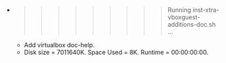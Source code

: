 * >>>>>>>>> Running inst-xtra-vboxguest-additions-doc.sh ...
  * Add virtualbox doc-help.
  * Disk size = 7011640K. Space Used = 8K. Runtime = 00:00:00:00.
